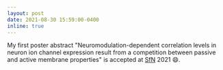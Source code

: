 ```yaml
---
layout: post
date: 2021-08-30 15:59:00-0400
inline: true
---
```


My first poster abstract "Neuromodulation-dependent correlation levels in neuron ion channel expression result from a competition between passive and active membrane properties" is accepted at [SfN](https://www.sfn.org/) 2021 :smile:.
